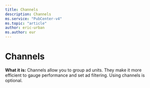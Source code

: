 ```yaml
---
title: Channels
description: Channels
ms.service: "PubCenter-v4"
ms.topic: "article"
author: eric-urban
ms.author: eur
---
```


# Channels

**What it is:** Channels allow you to group ad units. They make it more efficient to gauge performance and set ad filtering. Using channels is optional.


